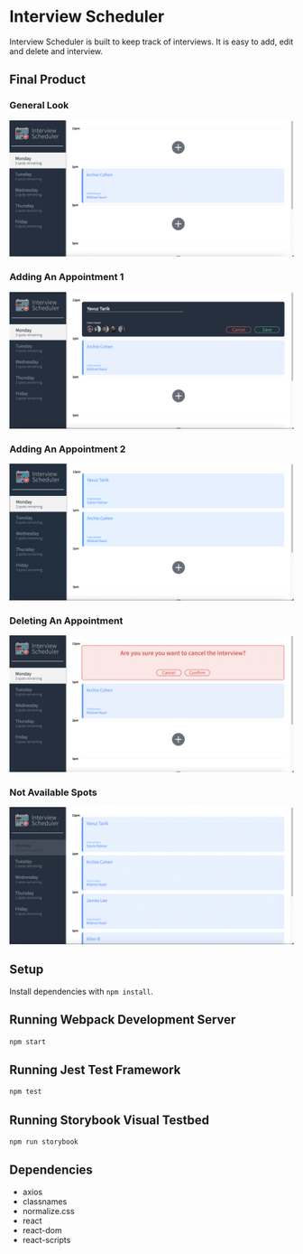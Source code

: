 # Interview Scheduler

Interview Scheduler is built to keep track of interviews. It is easy to add, edit and delete and interview.

## Final Product

### General Look

!["Screenshot main page in desktop size"](https://github.com/tarikyavuzca/scheduler/blob/master/docs/General%20Look.png)

### Adding An Appointment 1

!["Screenshot main page in desktop size"](https://github.com/tarikyavuzca/scheduler/blob/master/docs/Adding%20appointment%201.png)

### Adding An Appointment 2

!["Screenshot main page in desktop size"](https://github.com/tarikyavuzca/scheduler/blob/master/docs/Adding%20appointment%202.png)

### Deleting An Appointment

!["Screenshot main page in desktop size"](https://github.com/tarikyavuzca/scheduler/blob/master/docs/Deleting%20an%20appointment.png)

### Not Available Spots

!["Screenshot main page in desktop size"](https://github.com/tarikyavuzca/scheduler/blob/master/docs/Not%20available%20spots.png)

## Setup

Install dependencies with `npm install`.

## Running Webpack Development Server

```sh
npm start
```

## Running Jest Test Framework

```sh
npm test
```

## Running Storybook Visual Testbed

```sh
npm run storybook
```

## Dependencies

- axios
- classnames
- normalize.css
- react
- react-dom
- react-scripts

